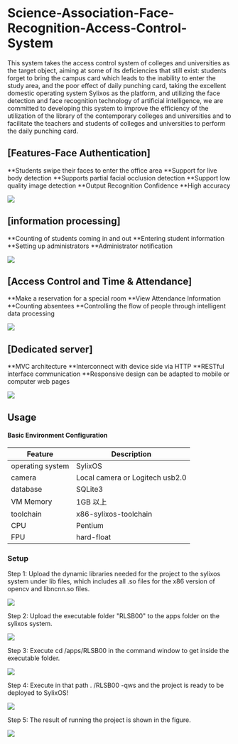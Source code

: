 # Science-Association-Face-Recognition-Access-Control-System
This system takes the access control system of colleges and universities as the target object, aiming at some of its deficiencies that still exist: students forget to bring the campus card which leads to the inability to enter the study area, and the poor effect of daily punching card, taking the excellent domestic operating system Sylixos as the platform, and utilizing the face detection and face recognition technology of artificial intelligence, we are committed to developing this system to improve the efficiency of the utilization of the library of the contemporary colleges and universities and to facilitate the teachers and students of colleges and universities to perform the daily punching card.



## [Features-Face Authentication]
**Students swipe their faces to enter the office area
**Support for live body detection
**Supports partial facial occlusion detection
**Support low quality image detection
**Output Recognition Confidence
**High accuracy

![](./readme_source/i1.gif)

## [information processing]
**Counting of students coming in and out
**Entering student information
**Setting up administrators
**Administrator notification

![](./readme_source/i2.gif)

## [Access Control and Time & Attendance]
**Make a reservation for a special room
**View Attendance Information
**Counting absentees
**Controlling the flow of people through intelligent data processing

![](./readme_source/i3.gif)

## [Dedicated server]
**MVC architecture 
**Interconnect with device side via HTTP
**RESTful interface communication
**Responsive design can be adapted to mobile or computer web pages

![](./readme_source/i4.png)

## Usage

####  Basic Environment Configuration

|Feature |Description| 
|--|--|
|operating system|SylixOS| 
|camera|Local camera or Logitech usb2.0|
|database|SQLite3| 
|VM Memory|1GB 以上|
|toolchain|x86-sylixos-toolchain|
|CPU|Pentium|
|FPU|hard-float|

### Setup

Step 1: Upload the dynamic libraries needed for the project to the sylixos system under lib files, which includes all .so files for the x86 version of opencv and libncnn.so files.

![](./readme_source/s1.png)

Step 2: Upload the executable folder "RLSB00" to the apps folder on the sylixos system.

![](./readme_source/s2.png)

Step 3: Execute cd /apps/RLSB00 in the command window to get inside the executable folder.

![](./readme_source/s3.png)

Step 4: Execute in that path . /RLSB00 -qws and the project is ready to be deployed to SylixOS!

![](./readme_source/s4.png)

Step 5: The result of running the project is shown in the figure.

![](./readme_source/s5.png)